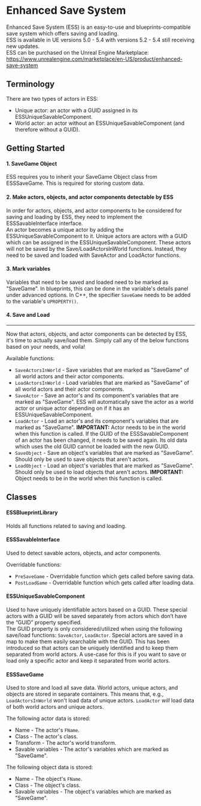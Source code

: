 # Enhanced Save System

Enhanced Save System (ESS) is an easy-to-use and blueprints-compatible save system which offers saving and loading.  
ESS is available in UE versions 5.0 - 5.4 with versions 5.2 - 5.4 still receiving new updates.  
ESS can be purchased on the Unreal Engine Marketplace: https://www.unrealengine.com/marketplace/en-US/product/enhanced-save-system

## Terminology

There are two types of actors in ESS:

- Unique actor: an actor with a GUID assigned in its ESSUniqueSavableComponent.
- World actor: an actor without an ESSUniqueSavableComponent (and therefore without a GUID).

## Getting Started

#### 1. SaveGame Object

ESS requires you to inherit your SaveGame Object class from ESSSaveGame. This is required for storing custom data.

#### 2. Make actors, objects, and actor components detectable by ESS

In order for actors, objects, and actor components to be considered for saving and loading by ESS, they need to implement the ESSSavableInterface interface.  
An actor becomes a unique actor by adding the ESSUniqueSavableComponent to it. Unique actors are actors with a GUID which can be assigned in the ESSUniqueSavableComponent. These actors will not be saved by the Save/LoadActorsInWorld functions. Instead, they need to be saved and loaded with SaveActor and LoadActor functions.

#### 3. Mark variables

Variables that need to be saved and loaded need to be marked as "SaveGame". In blueprints, this can be done in the variable's details panel under advanced options. In C++, the specifier `SaveGame` needs to be added to the variable's `UPROPERTY()`.

#### 4. Save and Load

<hr>

Now that actors, objects, and actor components can be detected by ESS, it's time to actually save/load them. Simply call any of the below functions based on your needs, and voila!

Available functions:
- `SaveActorsInWorld` - Save variables that are marked as "SaveGame" of all world actors and their actor components.
- `LoadActorsInWorld` - Load variables that are marked as "SaveGame" of all world actors and their actor components.
- `SaveActor` - Save an actor's and its component's variables that are marked as "SaveGame". ESS will automatically save the actor as a world actor or unique actor depending on if it has an ESSUniqueSavableComponent.
- `LoadActor` - Load an actor's and its component's variables that are marked as "SaveGame". **IMPORTANT:** Actor needs to be in the world when this function is called. If the GUID of the ESSSavableComponent of an actor has been changed, it needs to be saved again. Its old data which uses the old GUID cannot be loaded with the new GUID.
- `SaveObject` - Save an object's variables that are marked as "SaveGame". Should only be used to save objects that aren't actors.
- `LoadObject` - Load an object's variables that are marked as "SaveGame". Should only be used to load objects that aren't actors. **IMPORTANT:** Object needs to be in the world when this function is called.

## Classes

#### ESSBlueprintLibrary

Holds all functions related to saving and loading.

#### ESSSavableInterface

Used to detect savable actors, objects, and actor components.

Overridable  functions:
- `PreSaveGame` - Overridable  function which gets called before saving data.
- `PostLoadGame` - Overridable  function which gets called after loading data.

#### ESSUniqueSavableComponent

Used to have uniquely identifiable actors based on a GUID. These special actors with a GUID will be saved separately from actors which don’t have the “GUID” property specified.  
The GUID property is only considered/utilized when using the following save/load functions: `SaveActor`, `LoadActor`.
Special actors are saved in a map to make them easily searchable with the GUID. This has been introduced so that actors can be uniquely identified and to keep them separated from world actors. A use-case for this is if you want to save or load only a specific actor and keep it separated from world actors.

#### ESSSaveGame

Used to store and load all save data. World actors, unique actors, and objects are stored in separate containers. This means that, e.g., `LoadActorsInWorld` won't load data of unique actors. `LoadActor` *will* load data of both world actors and unique actors.

The following actor data is stored:
- Name - The actor's `FName`.
- Class - The actor's class.
- Transform - The actor's world transform.
- Savable variables - The actor's variables which are marked as "SaveGame".

The following object data is stored:
- Name - The object's `FName`.
- Class - The object's class.
- Savable variables - The object's variables which are marked as "SaveGame".
